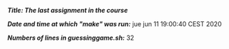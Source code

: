 ***Title: The last assignment in the course***

***Date and time at which "make" was run:*** 
jue jun 11 19:00:40 CEST 2020

***Numbers of lines in guessinggame.sh:*** 
32
